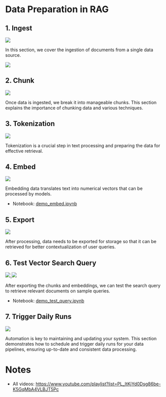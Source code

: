 # Data Preparation in RAG

## 1. Ingest

<a href="https://youtu.be/jTWFh8ocDDY">
  <img src="https://github.com/user-attachments/assets/9cc07237-add9-462e-9272-6e52eb918c9a">
</a>

In this section, we cover the ingestion of documents from a single data source.

<a href="https://youtu.be/eg7xPhGWCcU">
  <img src="https://github.com/user-attachments/assets/9cc07237-add9-462e-9272-6e52eb918c9a">
</a>

## 2. Chunk

<a href="https://youtu.be/aZkdusiBr10">
  <img src="https://github.com/user-attachments/assets/9cc07237-add9-462e-9272-6e52eb918c9a">
</a>

Once data is ingested, we break it into manageable chunks.
This section explains the importance of chunking data and various techniques.


## 3. Tokenization

<a href="https://youtu.be/SpoepeljNGc">
  <img src="https://github.com/user-attachments/assets/9cc07237-add9-462e-9272-6e52eb918c9a">
</a>

Tokenization is a crucial step in text processing and preparing the data for effective retrieval.


## 4. Embed

<a href="https://youtu.be/BmlDmGMnrEA">
  <img src="https://github.com/user-attachments/assets/9cc07237-add9-462e-9272-6e52eb918c9a">
</a>

Embedding data translates text into numerical vectors that can be processed by models.

* Notebook: [demo_embed.ipynb](demo_embed.ipynb)


## 5. Export

<a href="https://youtu.be/nhdG09vZqtc">
  <img src="https://github.com/user-attachments/assets/9cc07237-add9-462e-9272-6e52eb918c9a">
</a>

After processing, data needs to be exported for storage so that it can be retrieved for better contextualization of user queries.


## 6. Test Vector Search Query

<a href="https://youtu.be/BDgzv5nDt5g">
  <img src="https://github.com/user-attachments/assets/9cc07237-add9-462e-9272-6e52eb918c9a">
</a>

<a href="https://youtu.be/2A7h4dWV8xA">
  <img src="https://github.com/user-attachments/assets/9cc07237-add9-462e-9272-6e52eb918c9a">
</a>

After exporting the chunks and embeddings, we can test the search query to retrieve relevant documents on sample queries.

* Notebook: [demo_test_query.ipynb](demo_test_query.ipynb)


## 7. Trigger Daily Runs

<a href="https://youtu.be/7JyWw1F50CE">
  <img src="https://github.com/user-attachments/assets/9cc07237-add9-462e-9272-6e52eb918c9a">
</a>

Automation is key to maintaining and updating your system.
This section demonstrates how to schedule and trigger daily runs for your data pipelines, ensuring up-to-date and consistent data processing.


# Notes

- All videos: https://www.youtube.com/playlist?list=PL_ItKjYd0Dsg86be-K5GqMbA4VLBJT5Pc
